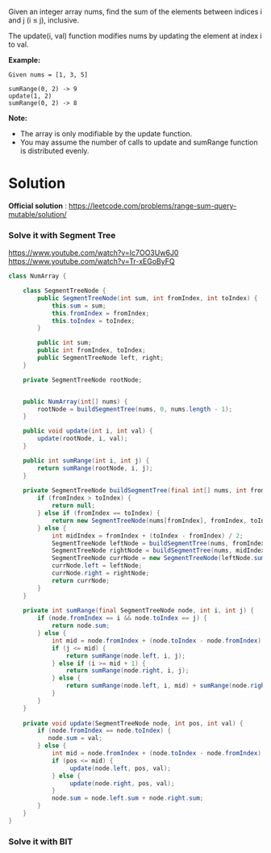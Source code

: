Given an integer array nums, find the sum of the elements between indices i and j (i ≤ j), inclusive.

The update(i, val) function modifies nums by updating the element at index i to val.

__Example:__

```
Given nums = [1, 3, 5]

sumRange(0, 2) -> 9
update(1, 2)
sumRange(0, 2) -> 8
```

__Note:__

* The array is only modifiable by the update function.  
* You may assume the number of calls to update and sumRange function is distributed evenly.  

# Solution

__Official solution__ : https://leetcode.com/problems/range-sum-query-mutable/solution/


### Solve it with Segment Tree

https://www.youtube.com/watch?v=Ic7OO3Uw6J0  
https://www.youtube.com/watch?v=Tr-xEGoByFQ  

```java
class NumArray {

    class SegmentTreeNode {
        public SegmentTreeNode(int sum, int fromIndex, int toIndex) {
            this.sum = sum;
            this.fromIndex = fromIndex;
            this.toIndex = toIndex;
        }

        public int sum;
        public int fromIndex, toIndex;
        public SegmentTreeNode left, right;
    }

    private SegmentTreeNode rootNode;


    public NumArray(int[] nums) {
        rootNode = buildSegmentTree(nums, 0, nums.length - 1);
    }

    public void update(int i, int val) {
        update(rootNode, i, val);
    }

    public int sumRange(int i, int j) {
        return sumRange(rootNode, i, j);
    }
    
    private SegmentTreeNode buildSegmentTree(final int[] nums, int fromIndex, int toIndex) {
        if (fromIndex > toIndex) {
            return null;
        } else if (fromIndex == toIndex) {
            return new SegmentTreeNode(nums[fromIndex], fromIndex, toIndex);
        } else {
            int midIndex = fromIndex + (toIndex - fromIndex) / 2;
            SegmentTreeNode leftNode = buildSegmentTree(nums, fromIndex, midIndex);
            SegmentTreeNode rightNode = buildSegmentTree(nums, midIndex + 1, toIndex);
            SegmentTreeNode currNode = new SegmentTreeNode(leftNode.sum + rightNode.sum, fromIndex, toIndex);
            currNode.left = leftNode;
            currNode.right = rightNode;
            return currNode;
        }
    }
    
    private int sumRange(final SegmentTreeNode node, int i, int j) {
        if (node.fromIndex == i && node.toIndex == j) {
            return node.sum;
        } else {
            int mid = node.fromIndex + (node.toIndex - node.fromIndex) / 2;
            if (j <= mid) {
                return sumRange(node.left, i, j);
            } else if (i >= mid + 1) {
                return sumRange(node.right, i, j);
            } else {
                return sumRange(node.left, i, mid) + sumRange(node.right, mid + 1, j);
            }
        }
    }
    
    private void update(SegmentTreeNode node, int pos, int val) {
        if (node.fromIndex == node.toIndex) {
           node.sum = val;
        } else {
            int mid = node.fromIndex + (node.toIndex - node.fromIndex) / 2;
            if (pos <= mid) {
                 update(node.left, pos, val);
            } else {
                 update(node.right, pos, val);
            }
            node.sum = node.left.sum + node.right.sum;
        }
    }
}
```

### Solve it with BIT

